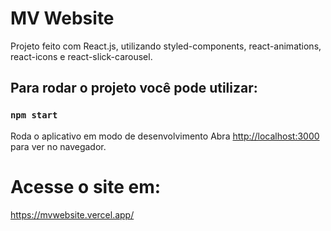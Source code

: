 # MV Website

Projeto feito com React.js, utilizando styled-components, react-animations, react-icons e react-slick-carousel.

## Para rodar o projeto você pode utilizar:


### `npm start`

Roda o aplicativo em modo de desenvolvimento
Abra [http://localhost:3000](http://localhost:3000) para ver no navegador.

# Acesse o site em:

https://mvwebsite.vercel.app/
